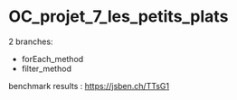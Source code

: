 # OC_projet_7_les_petits_plats

2 branches: 
- forEach_method
- filter_method

benchmark results : 
    https://jsben.ch/TTsG1
